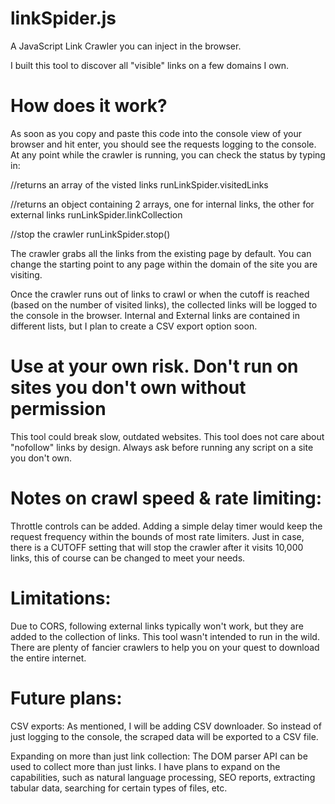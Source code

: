 # linkSpider.js
A JavaScript Link Crawler you can inject in the browser.

I built this tool to discover all "visible" links on a few domains I own.

# How does it work?
As soon as you copy and paste this code into the console view of your browser and hit enter, you should see the requests logging  to the console. At any point while the crawler is running, you can check the status by typing in:

//returns an array of the visted links
runLinkSpider.visitedLinks 

//returns an object containing 2 arrays, one for internal links, the other for external links
runLinkSpider.linkCollection 

//stop the crawler
runLinkSpider.stop() 

The crawler grabs all the links from the existing page by default. You can change the starting point to any page within the domain of the site you are visiting.

Once the crawler runs out of links to crawl or when the cutoff is reached (based on the number of visited links), the collected links will be logged to the console in the browser. Internal and External links are contained in different lists, but I plan to create a CSV export option soon.

# Use at your own risk. Don't run on sites you don't own without permission
This tool could break slow, outdated websites. This tool does not care about "nofollow" links by design. Always ask before running any script on a site you don't own. 

# Notes on crawl speed & rate limiting: 

Throttle controls can be added. Adding a simple delay timer would keep the request frequency within the bounds of most rate limiters. 
Just in case, there is a CUTOFF setting that will stop the crawler after it visits 10,000 links, this of course can be changed to meet your needs.

# Limitations:
Due to CORS, following external links typically won't work, but they are added to the collection of links. This tool wasn't intended to run in the wild. There are plenty of fancier crawlers to help you on your quest to download the entire internet.

# Future plans:
CSV exports:
As mentioned, I will be adding CSV downloader. So instead of just logging to the console, the scraped data will be exported to a CSV file.

Expanding on more than just link collection:
The DOM parser API can be used to collect more than just links. I have plans to expand on the capabilities, such as natural language processing, SEO reports, extracting tabular data, searching for certain types of files, etc.
